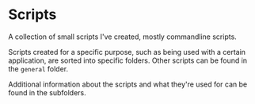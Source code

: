 # Scripts
A collection of small scripts I've created, mostly commandline scripts.

Scripts created for a specific purpose, such as being used with a certain
application, are sorted into specific folders. Other scripts can be found
in the `general` folder.

Additional information about the scripts and what they're used for can
be found in the subfolders.
